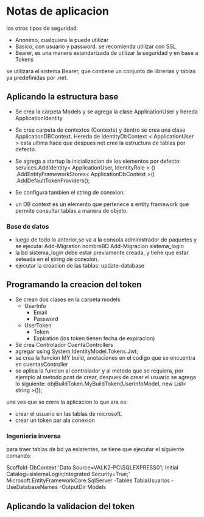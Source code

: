 # Notas de aplicacion

los otros tipos de seguridad:

- Anonimo, cualquiera la puede utilizar
- Basico, con usuario y password. se recomienda utilizar con SSL
- Bearer, es una manera estandarizada de utilizar la seguridad y en base a Tokens

se utilizara el sistema Bearer, que contiene un conjunto de librerias y tablas ya predefinidas por .net.

## Aplicando la estructura base

- Se crea la carpeta Models y se agrega la clase ApplicationUser y hereda ApplicationIdentity
- Se crea carpeta de contextos (Contexts) y dentro se crea una clase ApplicationDBContext. Hereda de IdentityDbContext < ApplicationUser >
    esta ultima hace que despues net cree la estructura de tablas por defecto.
- Se agrega a startup la inicializacion de los elementos por defecto:
              services.AddIdentity< ApplicationUser, IdentityRole > ()
                .AddEntityFrameworkStores< ApplicationDbContext >()
                .AddDefaultTokenProviders();

- Se configura tambien el string de conexion.
* un DB context es un elemento que pertenece a entity framework que permite consultar tablas a manera de objeto.


### Base de datos

- luego de todo lo anterior,se va a la consola administrador de paquetes y se ejecuta:
    Add-Migration nombreBD
    Add-Migracion sistema_login
- la bd sistema_login debe estar previamente creada, y tiene que estar seteada en el string de conexion.
- ejecutar la creacion de las tablas:
    update-database

## Programando la creacion del token

- Se crean dos clases en la carpeta models
  - UserInfo
    - Email
    - Password
  - UserToken
    - Token
    - Expiration (los token tienen fecha de expiracion)
- Se crea Controlador CuentaControllers
- agregar using System.IdentityModel.Tokens.Jwt;
- se crea la funcion MY build, anotaciones en el codigo que se encuentra en cuentasController
- se aplica la funcion al controlador y al metodo que se requiera, por ejemplo al metodo post de crear, despues de crear el usuario se agrega lo siguiente:
    objBuildToken.MyBuildToken(UserInfoModel, new List< string >());

una ves que se corre la aplicacion lo que ara es:

- crear el usuario en las tablas de microsoft.
- crear un token par ala conexion

### Ingenieria inversa

para traer tablas de bd ya existentes, se tiene que ejecutar el siguiente comando:

Scaffold-DbContext 'Data Source=VALK2-PC\SQLEXPRESS01; Initial Catalog=sistemaLogin;Integrated Security=True;' Microsoft.EntityFrameworkCore.SqlServer -Tables TablaUsuarios -UseDatabaseNames -OutputDir Models


## Aplicando la validacion del token


